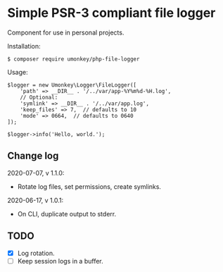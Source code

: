 # Simple PSR-3 compliant file logger

Component for use in personal projects.

Installation:

```
$ composer require umonkey/php-file-logger
```

Usage:

```
$logger = new Umonkey\Logger\FileLogger([
    'path' => __DIR__ . '/../var/app-%Y%m%d-%H.log',
    // Optional:
    'symlink' => __DIR__ . '/../var/app.log',
    'keep_files' => 7,  // defaults to 10
    'mode' => 0664,  // defaults to 0640
]);

$logger->info('Hello, world.');
```


## Change log

2020-07-07, v 1.1.0:

- Rotate log files, set permissions, create symlinks.

2020-06-17, v 1.0.1:

- On CLI, duplicate output to stderr.


## TODO

- [x] Log rotation.
- [ ] Keep session logs in a buffer.
